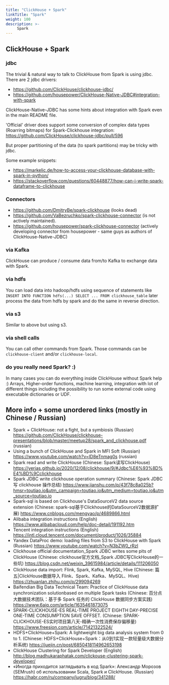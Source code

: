 ```yaml
---
title: "ClickHouse + Spark"
linkTitle: "Spark"
weight: 100
description: >-
     Spark
---
```


## ClickHouse + Spark 

### jdbc 

The trivial & natural way to talk to ClickHouse from Spark is using jdbc. There are 2 jdbc drivers:
* https://github.com/ClickHouse/clickhouse-jdbc/
* https://github.com/housepower/ClickHouse-Native-JDBC#integration-with-spark

ClickHouse-Native-JDBC has some hints about integration with Spark even in the main README file. 

'Official' driver does support some conversion of complex data types (Roarring bitmaps) for Spark-Clickhouse integration: https://github.com/ClickHouse/clickhouse-jdbc/pull/596

But proper partitioning of the data (to spark partitions) may be tricky with jdbc.

Some example snippets:
* https://markelic.de/how-to-access-your-clickhouse-database-with-spark-in-python/
* https://stackoverflow.com/questions/60448877/how-can-i-write-spark-dataframe-to-clickhouse

### Connectors 

* https://github.com/DmitryBe/spark-clickhouse (looks dead)
* https://github.com/VaBezruchko/spark-clickhouse-connector (is not actively maintained).
* https://github.com/housepower/spark-clickhouse-connector  (actively developing connector from housepower - same guys as authors of ClickHouse-Native-JDBC)

### via Kafka

ClickHouse can produce / consume data from/to Kafka to exchange data with Spark.

### via hdfs 

You can load data into hadoop/hdfs using sequence of statements like `INSERT INTO FUNCTION hdfs(...) SELECT ... FROM clickhouse_table`
later process the data from hdfs by spark and do the same in reverse direction.

### via s3

Similar to above but using s3.

### via shell calls

You can call other commands from Spark. Those commands can be `clickhouse-client` and/or `clickhouse-local`.

### do you really need Spark? :) 

In many cases you can do everything inside ClickHouse without Spark help :)
Arrays, Higher-order functions, machine learning, integration with lot of different things including the possibility to run some external code using executable dictionaries or UDF. 

## More info + some unordered links (mostly in Chinese / Russian)

* Spark + ClickHouse: not a fight, but a symbiosis (Russian) https://github.com/ClickHouse/clickhouse-presentations/blob/master/meetup28/spark_and_clickhouse.pdf (russian)
* Using a bunch of ClickHouse and Spark in MFI Soft (Russian) https://www.youtube.com/watch?v=ID8eTnmag0s (russian)
* Spark read and write ClickHouse (Chinese: Spark读写ClickHouse) https://yerias.github.io/2020/12/08/clickhouse/9/#Jdbc%E6%93%8D%E4%BD%9Cclickhouse
* Spark JDBC write clickhouse operation summary (Chinese: Spark JDBC 写 clickhouse 操作总结) https://www.jianshu.com/p/43f78c8a025b?hmsr=toutiao.io&utm_campaign=toutiao.io&utm_medium=toutiao.io&utm_source=toutiao.io  
* Spark-sql is based on Clickhouse's DataSourceV2 data source extension (Chinese: spark-sql基于Clickhouse的DataSourceV2数据源扩展)
https://www.cnblogs.com/mengyao/p/4689866.html  
* Alibaba integration instructions (English) https://www.alibabacloud.com/help/doc-detail/191192.htm 
* Tencent integration instructions (English) https://intl.cloud.tencent.com/document/product/1026/35884
* Yandex DataProc demo: loading files from S3 to ClickHouse with Spark (Russian) https://www.youtube.com/watch?v=N3bZW0_rRzI
* Clickhouse official documentation_Spark JDBC writes some pits of ClickHouse (Chinese: clickhouse官方文档_Spark JDBC写ClickHouse的一些坑) https://blog.csdn.net/weixin_39615984/article/details/111206050
* ClickHouse data import: Flink, Spark, Kafka, MySQL, Hive (Chinese: 篇五|ClickHouse数据导入 Flink、Spark、Kafka、MySQL、Hive) https://zhuanlan.zhihu.com/p/299094269 
* Baifendian Big Data Technical Team: Practice of ClickHouse data synchronization solutionbased on multiple Spark tasks (Chinese: 百分点大数据技术团队：基于多 Spark 任务的 ClickHouse 数据同步方案实践) https://www.6aiq.com/article/1635461873075
* SPARK-CLICKHOUSE-ES REAL-TIME PROJECT EIGHTH DAY-PRECISE ONE-TIME CONSUMPTION SAVE OFFSET. (Chinese: SPARK-CLICKHOUSE-ES实时项目第八天-精确一次性消费保存偏移量) https://www.freesion.com/article/71421322524/
* HDFS+ClickHouse+Spark: A lightweight big data analysis system from 0 to 1. (Chinese: HDFS+ClickHouse+Spark：从0到1实现一款轻量级大数据分析系统) https://juejin.cn/post/6850418114962653198
* ClickHouse Clustering for Spark Developer (English) http://blog.madhukaraphatak.com/clickouse-clustering-spark-developer/
* «Иногда приходится заглядывать в код Spark»: Александр Морозов (SEMrush) об использовании Scala, Spark и ClickHouse. (Russian) https://habr.com/ru/company/jugru/blog/341288/
